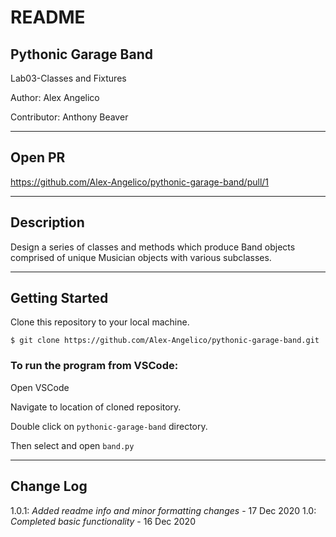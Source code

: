 # README

## Pythonic Garage Band

Lab03-Classes and Fixtures

Author: Alex Angelico

Contributor: Anthony Beaver

----

## Open PR

https://github.com/Alex-Angelico/pythonic-garage-band/pull/1

----

## Description

Design a series of classes and methods which produce Band objects comprised of unique Musician objects with various subclasses.

----

## Getting Started

Clone this repository to your local machine.

```
$ git clone https://github.com/Alex-Angelico/pythonic-garage-band.git
```

### To run the program from VSCode:

Open VSCode

Navigate to location of cloned repository.

Double click on ```pythonic-garage-band``` directory.

Then select and open ```band.py```

----

## Change Log

1.0.1: *Added readme info and minor formatting changes* - 17 Dec 2020
1.0: *Completed basic functionality* - 16 Dec 2020
